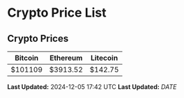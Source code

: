 # Crypto Price List

## Crypto Prices
| Bitcoin | Ethereum | Litecoin |
| ------- | -------- | -------- |
| $101109 | $3913.52 | $142.75 |
**Last Updated:** 2024-12-05 17:42 UTC
**Last Updated:** $DATE$

